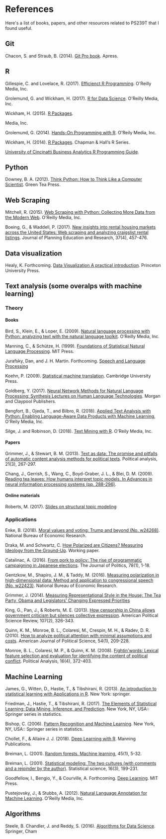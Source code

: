 # References 

Here's a list of books, papers, and other resources related to PS239T that I found useful.

## Git 

Chacon, S. and Straub, B. (2014). [Git Pro book](https://git-scm.com/book/en/v2). Apress.

## R

Gillespie, C. and Lovelace, R. (2017). [Efficienct R Programming](https://csgillespie.github.io/efficientR/). O'Reilly Media, Inc.

Grolemund, G. and Wickham, H. (2017). [R for Data Science](http://r4ds.had.co.nz/). O'Reilly Media, Inc.

Wickham, H. (2015). [R Packages](http://r-pkgs.had.co.nz/). 

Media, Inc.

Grolemund, G. (2014). [Hands-On Programming with R](https://proquest.safaribooksonline.com/9781449359089). O'Reily Media, Inc.

Wickham, H. (2014). [R Packages](http://adv-r.had.co.nz/). Chapman & Hall’s R Series.

[University of Cincinatti Business Analytics R Programming Guide](https://uc-r.github.io/). 


## Python

Downey, B. A. (2012). [Think Python: How to Think Like a Computer Scientist](http://www.greenteapress.com/thinkpython/thinkpython.pdf). Green Tea Press.

## Web Scraping 

Mitchell, R. (2015). [Web Scraping with Python: Collecting More Data from the Modern Web](http://shop.oreilly.com/product/0636920034391.do). O'Reilly Media, Inc.

Boeing, G., & Waddell, P. (2017). [New insights into rental housing markets across the United States: Web scraping and analyzing craigslist rental listings](https://journals.sagepub.com/doi/abs/10.1177/0739456X16664789). Journal of Planning Education and Research, 37(4), 457-476.

## Data visualization

Healy, K. Forthcoming. [Data Visualization
A practical introduction](https://socviz.co/). Princeton University Press.

## Text analysis (some overalps with machine learning)

### Theory 

#### Books 

Bird, S., Klein, E., & Loper, E. (2009). [Natural language processing with Python: analyzing text with the natural language toolkit](https://www.nltk.org/book/). O'Reilly Media, Inc.

Manning, C., & Schütze, H. (1999). [Foundations of Statistical Natural Language Processing](https://nlp.stanford.edu/fsnlp/). MIT Press.

Jurafsky, Dan, and J. H. Martin. Forthcoming. [Speech and Language Processing](https://web.stanford.edu/~jurafsky/slp3/)

Koehn, P. (2009). [Statistical machine translation](http://statmt.org/). Cambridge University Press.

Goldberg, Y. (2017). [Neural Network Methods for Natural Language Processing: Synthesis Lectures on Human Language Technologies](https://www.morganclaypool.com/doi/10.2200/S00762ED1V01Y201703HLT037). Morgan and Claypool Publishers.

Bengfort, B., Ojeda, T., and Bilbro, R. (2018). [Applied Text Analysis with Python: Enabling Language-Aware Data Products with Machine Learning](http://shop.oreilly.com/product/0636920052555.do), O'Reily Media, Inc.

Silge, J. and Robinson, D. (2018). [Text Mining with R](https://www.tidytextmining.com/index.html). O'Reily Media, Inc.

#### Papers 

Grimmer, J., & Stewart, B. M. (2013). [Text as data: The promise and pitfalls of automatic content analysis methods for political texts](https://www.cambridge.org/core/journals/political-analysis/article/text-as-data-the-promise-and-pitfalls-of-automatic-content-analysis-methods-for-political-texts/F7AAC8B2909441603FEB25C156448F20). Political analysis, 21(3), 267-297.

Chang, J., Gerrish, S., Wang, C., Boyd-Graber, J. L., & Blei, D. M. (2009). [Reading tea leaves: How humans interpret topic models. In Advances in neural information processing systems (pp. 288-296)](http://papers.nips.cc/paper/3700-reading-tea-leaves-how-humans-interpret-topic-models.pdf).


#### Online materials 

Roberts, M. (2017). [Slides on structural topic modeling](http://ica-cm.org/wp-content/uploads/2017/05/roberts_topicmodels_combo.pdf)

### Applications 

Enke, B. (2018). [Moral values and voting: Trump and beyond (No. w24268)](https://www.nber.org/papers/w24268). National Bureau of Economic Research.

Draka, M. and Schwartz, C. [How Polarized are Citizens? Measuring Ideology from the Ground-Up](https://papers.ssrn.com/sol3/papers.cfm?abstract_id=3154431). Working paper. 

Catalinac, A. (2016). [From pork to policy: The rise of programmatic campaigning in Japanese elections](https://www.journals.uchicago.edu/doi/pdfplus/10.1086/683073). The Journal of Politics, 78(1), 1-18.

Gentzkow, M., Shapiro, J. M., & Taddy, M. (2016). [Measuring polarization in high-dimensional data: Method and application to congressional speech (No. w22423)](https://www.nber.org/papers/w22423). National Bureau of Economic Research.

Grimmer, J. (2014). [Measuring Representational Style in the House: The Tea Party, Obama and Legislators’ Changing Expressed Priorities](https://pdfs.semanticscholar.org/90a4/d3ee0429ddfdbf0534cf150743f334245c22.pdf)

King, G., Pan, J., & Roberts, M. E. (2013). [How censorship in China allows government criticism but silences collective expression](https://www.cambridge.org/core/journals/american-political-science-review/article/how-censorship-in-china-allows-government-criticism-but-silences-collective-expression/C7EF4A9C9D59425C2D09D83742C1FE00). American Political Science Review, 107(2), 326-343.

Quinn, K. M., Monroe, B. L., Colaresi, M., Crespin, M. H., & Radev, D. R. (2010). [How to analyze political attention with minimal assumptions and costs](https://onlinelibrary.wiley.com/doi/full/10.1111/j.1540-5907.2009.00427.x). American Journal of Political Science, 54(1), 209-228.

Monroe, B. L., Colaresi, M. P., & Quinn, K. M. (2008). [Fightin'words: Lexical feature selection and evaluation for identifying the content of political conflict](https://www.cambridge.org/core/journals/political-analysis/article/fightin-words-lexical-feature-selection-and-evaluation-for-identifying-the-content-of-political-conflict/81B3703230D21620B81EB6E2266C7A66). Political Analysis, 16(4), 372-403.

## Machine Learning 

James, G., Witten, D., Hastie, T., & Tibshirani, R. (2013). [An introduction to statistical learning with Applications in R](http://www-bcf.usc.edu/~gareth/ISL/). New York: springer.

Friedman, J., Hastie, T., & Tibshirani, R. (2017). [The Elements of Statistical Learning: Data Mining, Inference, and Prediction](https://web.stanford.edu/~hastie/ElemStatLearn/). New York, NY, USA:: Springer series in statistics.

Bishop, C. (2006). [Pattern Recognition and Machine Learning](https://www.springer.com/us/book/9780387310732). New York, NY, USA:: Springer series in statistics.

Chollet, F., & Allaire J. J. (2018). [Deep Learning with R](https://www.manning.com/books/deep-learning-with-r). Manning Publications.

Breiman, L. (2001). [Random forests. Machine learning](https://link.springer.com/content/pdf/10.1023/A:1010933404324.pdf), 45(1), 5-32.

Breiman, L. (2001). [Statistical modeling: The two cultures (with comments and a rejoinder by the author)](https://projecteuclid.org/download/pdf_1/euclid.ss/1009213726). Statistical science, 16(3), 199-231.

Goodfellow, I., Bengio, Y., & Courville, A. Forthcoming. [Deep Learning](http://www.deeplearningbook.org/lecture_slides.html). MIT Press.

Pustejovsky, J., & Stubbs, A. (2012). [Natural Language Annotation for Machine Learning](https://proquest.safaribooksonline.com/book/programming/machine-learning/9781449332693). O'Reilly Media, Inc.


## Algorithms 

Steele, B. Chandler, J. and Reddy, S. (2016). [Algorithms for Data Science](https://link.springer.com/book/10.1007%2F978-3-319-45797-0). Springer, Cham 


